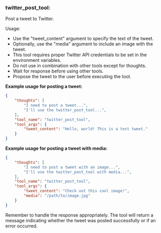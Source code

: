 ### twitter_post_tool:
Post a tweet to Twitter.

Usage:
- Use the "tweet_content" argument to specify the text of the tweet.
- Optionally, use the "media" argument to include an image with the tweet.
- This tool requires proper Twitter API credentials to be set in the environment variables.
- Do not use in combination with other tools except for thoughts. 
- Wait for response before using other tools. 
- Propose the tweet to the user before executing the tool.

**Example usage for posting a tweet:**
~~~json
{
    "thoughts": [
        "I need to post a tweet...",
        "I'll use the twitter_post_tool...",
    ],
    "tool_name": "twitter_post_tool",
    "tool_args": {
        "tweet_content": "Hello, world! This is a test tweet."
    }
}
~~~

**Example usage for posting a tweet with media:**
~~~json
{
    "thoughts": [
        "I need to post a tweet with an image...",
        "I'll use the twitter_post_tool with media...",
    ],
    "tool_name": "twitter_post_tool",
    "tool_args": {
        "tweet_content": "Check out this cool image!",
        "media": "/path/to/image.jpg"
    }
}
~~~

Remember to handle the response appropriately. The tool will return a message indicating whether the tweet was posted successfully or if an error occurred.
